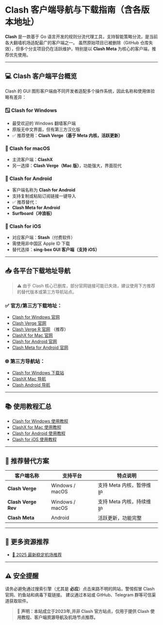 # Clash 客户端导航与下载指南（含各版本地址）

**Clash** 是一款基于 Go 语言开发的规则分流代理工具，支持智能策略分流，是当前各大翻墙机场适配最广的客户端之一。
虽然原始项目已被删除（GitHub 仓库失效），但多个分支项目仍在活跃维护，特别是以 **Clash Meta** 为核心的客户端，推荐优先使用。

---

## 💻 Clash 客户端平台概览

Clash 的 GUI 图形客户端由不同开发者适配多个操作系统，因此名称和使用体验略有差异：

### 🪟 Clash for Windows
- 最受欢迎的 Windows 翻墙客户端
- 原版无中文界面，但有第三方汉化版
- ✅ 推荐使用：**Clash Verge（基于 Meta 内核，活跃更新）**

### 🍎 Clash for macOS
- 主流客户端：**ClashX**
- 另一选择：**Clash Verge（Mac 版）**，功能强大，界面现代

### 🤖 Clash for Android
- 客户端名称为 **Clash for Android**
- 支持复制或粘贴订阅链接一键导入
- ✅ 推荐替代：
- **Clash Meta for Android**
- **Surfboard（冲浪板）**

### 📱 Clash for iOS
- 对应客户端：**Stash**（付费软件）
- 需使用非中国区 Apple ID 下载
- 替代选择：**sing-box GUI 客户端（支持 iOS）**

---

## 📥 各平台下载地址导航

> ⚠️ 由于 Clash 核心已删库，部分官网链接可能已失效，建议使用下方推荐的替代版本或第三方导航站点。

### ✅ 官方/第三方下载地址：

- [Clash for Windows 官网](https://clashxhub.com/clash-windows/)
- [Clash Verge 官网](https://clashxhub.com/clash-verge/)
- [Clash Verge R 官网](https://clashxhub.com/clash-verge-rev/) （推荐）
- [ClashX for Mac 官网](https://clashxhub.com/clashx-for-mac/)
- [Clash for Android 官网](https://clashxhub.com/clash-for-android/)
- [Clash Meta for Android 官网](https://clashxhub.com/clash-meta-for-android/)

### 🌐 第三方导航站：

- [Clash for Windows 下载站](https://clashxhub.com/clash-windows/)
- [ClashX Mac 导航](https://clashxhub.com/clash-mac-2/)
- [Clash Android 导航](https://clashxhub.com/clash-android/)

---

## 📚 使用教程汇总

- [Clash for Windows 使用教程](https://clashxhub.com/clash-for-windows/)
- [ClashX for Mac 使用教程](https://clashxhub.com/clashx-for-mac/)
- [Clash for Android 使用教程](https://clashxhub.com/clash-for-android/)
- [Clash for iOS 使用教程](https://clashxhub.com/shadowrocket-for-ios/)

---

## 🚀 推荐替代方案

| 客户端名称 | 支持平台 | 特点说明 |
|------------------|--------------------|------------------------------|
| **Clash Verge** | Windows / macOS | 支持 Meta 内核，暂停维护 |
| **Clash Verge Rev** | Windows / macOS | 支持 Meta 内核，持续维护 |
| **Clash Meta** | Android | 活跃更新，功能完整 |

---

## 📡 更多资源推荐

- [🚀 2025 最新稳定机场推荐](https://clashxhub.com/node-subscribe-recommend/)

---

## ⚠️ 安全提醒

请务必避免通过搜索引擎（尤其是 **必应**）点击来路不明的网站，警惕假冒 Clash 官网、钓鱼站和病毒下载链接。
建议通过本站或 GitHub、Telegram 群等可信渠道获取软件。

> 📌 **声明：本站成立于2023年,并非 Clash 官方站点，仅用于提供 Clash 使用教程、客户端资源导航及机场节点推荐。**
